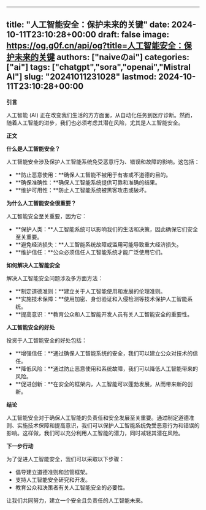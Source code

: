 
---
title: "人工智能安全：保护未来的关键"
date: 2024-10-11T23:10:28+00:00
draft: false
image: https://og.g0f.cn/api/og?title=人工智能安全：保护未来的关键
authors: ["naiveのai"]
categories: ["ai"]
tags: ["chatgpt","sora","openai","Mistral AI"]
slug: "20241011231028"
lastmod: 2024-10-11T23:10:28+00:00
---
**引言**

人工智能 (AI) 正在改变我们生活的方方面面，从自动化任务到医疗诊断。然而，随着人工智能的进步，我们也必须考虑其潜在风险，尤其是人工智能安全。

**正文**

**什么是人工智能安全？**

人工智能安全涉及保护人工智能系统免受恶意行为、错误和故障的影响。这包括：

- **防止恶意使用：**确保人工智能不被用于有害或不道德的目的。
- **确保准确性：**确保人工智能系统提供可靠和准确的结果。
- **维护可用性：**防止人工智能系统被黑客攻击或破坏。

**为什么人工智能安全很重要？**

人工智能安全至关重要，因为它：

- **保护人类：**人工智能系统可以影响我们的生活和决策，因此确保它们安全至关重要。
- **避免经济损失：**人工智能系统故障或滥用可能导致重大经济损失。
- **维护信任：**公众必须信任人工智能系统才能广泛使用它们。

**如何解决人工智能安全**

解决人工智能安全问题涉及多方面方法：

- **制定道德准则：**建立关于人工智能使用和发展的伦理准则。
- **实施技术保障：**使用加密、身份验证和入侵检测等技术保护人工智能系统。
- **提高意识：**教育公众和人工智能开发人员有关人工智能安全的重要性。

**人工智能安全的好处**

投资于人工智能安全的好处包括：

- **增强信任：**通过确保人工智能系统的安全，我们可以建立公众对技术的信任。
- **降低风险：**通过防止恶意使用和系统故障，我们可以降低人工智能带来的风险。
- **促进创新：**在安全的框架内，人工智能可以蓬勃发展，从而带来新的创新。

**结论**

人工智能安全对于确保人工智能的负责任和安全发展至关重要。通过制定道德准则、实施技术保障和提高意识，我们可以保护人工智能系统免受恶意行为和错误的影响。这样做，我们可以充分利用人工智能的潜力，同时减轻其潜在风险。

**下一步行动**

为了促进人工智能安全，我们可以采取以下步骤：

- 倡导建立道德准则和监管框架。
- 支持人工智能安全研究和开发。
- 教育公众和决策者有关人工智能安全的必要性。

让我们共同努力，建立一个安全且负责任的人工智能未来。
